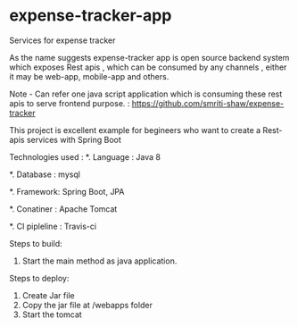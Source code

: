 # expense-tracker-app
Services for expense tracker

As the name suggests expense-tracker app is open source backend system which exposes Rest apis ,
which can be consumed by any channels , either it may be web-app, mobile-app and others.

Note - Can refer one java script application which is consuming these rest apis to serve frontend purpose.
: https://github.com/smriti-shaw/expense-tracker

This project is excellent example for begineers who want to create a Rest-apis services with Spring Boot

Technologies used :
*. Language : Java 8

*. Database : mysql

*. Framework: Spring Boot, JPA

*. Conatiner : Apache Tomcat

*. CI pipleline : Travis-ci

Steps to build:
1. Start the main method as java application.

Steps to deploy:
1. Create Jar file 
2. Copy the jar file at /webapps folder
3. Start the tomcat
